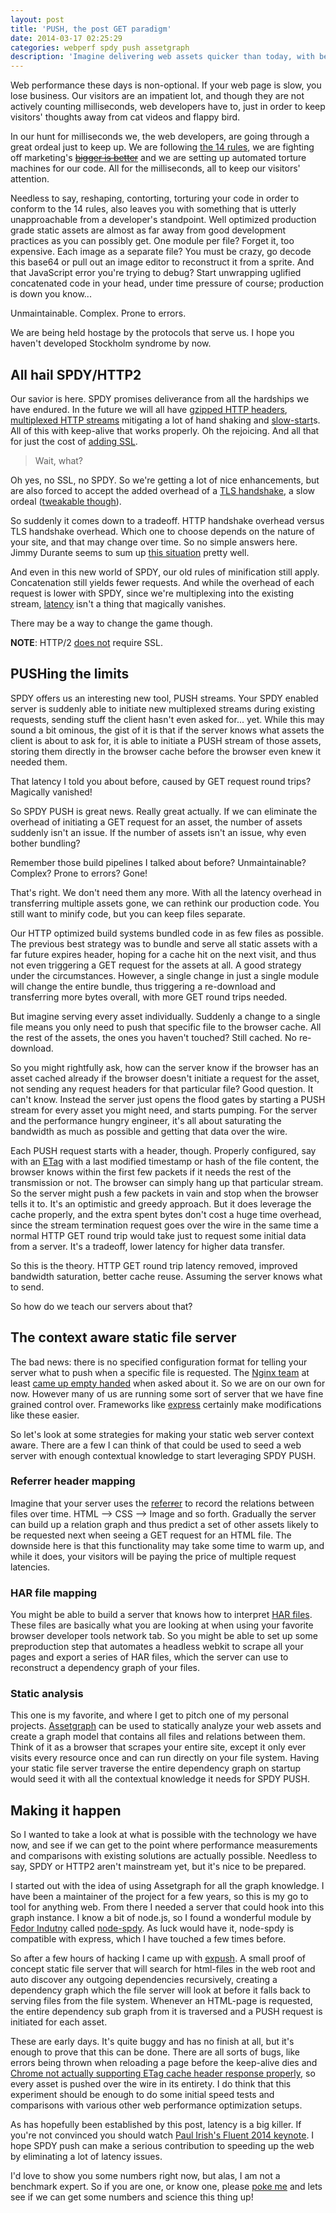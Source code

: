 ```yaml
---
layout: post
title: 'PUSH, the post GET paradigm'
date: 2014-03-17 02:25:29
categories: webperf spdy push assetgraph
description: 'Imagine delivering web assets quicker than today, with better caching and a much simpler build process'
---
```


Web performance these days is non-optional. If your web page is slow, you lose business. Our visitors are an impatient lot, and though they are not actively counting milliseconds, web developers have to, just in order to keep visitors' thoughts away from cat videos and flappy bird.

In our hunt for milliseconds we, the web developers, are going through a great ordeal just to keep up. We are following [the 14 rules](http://stevesouders.com/hpws/rules.php), we are fighting off marketing's [~~bigger is better~~](http://www.milwaukeepolicenews.com/) and we are setting up automated torture machines for our code. All for the milliseconds, all to keep our visitors' attention.

<!--more-->

Needless to say, reshaping, contorting, torturing your code in order to conform to the 14 rules, also leaves you with something that is utterly unapproachable from a developer's standpoint. Well optimized production grade static assets are almost as far away from good development practices as you can possibly get. One module per file? Forget it, too expensive. Each image as a separate file? You must be crazy, go decode this base64 or pull out an image editor to reconstruct it from a sprite. And that JavaScript error you're trying to debug? Start unwrapping uglified concatenated code in your head, under time pressure of course; production is down you know...

Unmaintainable. Complex. Prone to errors.

We are being held hostage by the protocols that serve us. I hope you haven't developed Stockholm syndrome by now.

## All hail SPDY/HTTP2

Our savior is here. SPDY promises deliverance from all the hardships we have endured. In the future we will all have [gzipped HTTP headers](http://www.chromium.org/spdy/spdy-protocol/spdy-protocol-draft3#TOC-2.6.10.1-Compression), [multiplexed HTTP streams](http://www.chromium.org/spdy/spdy-protocol/spdy-protocol-draft3#TOC-4.3-One-Connection-Per-Domain) mitigating a lot of hand shaking and [slow-start](https://en.wikipedia.org/wiki/Slow-start)s. All of this with keep-alive that works properly. Oh the rejoicing. And all that for just the cost of [adding SSL](https://en.wikipedia.org/wiki/SPDY#Design).

> Wait, what?

Oh yes, no SSL, no SPDY. So we're getting a lot of nice enhancements, but are also forced to accept the added overhead of a [TLS handshake](https://en.wikipedia.org/wiki/Transport_Layer_Security#TLS_handshake), a slow ordeal ([tweakable though](https://unhandledexpression.com/2013/01/25/5-easy-tips-to-accelerate-ssl/)).

So suddenly it comes down to a tradeoff. HTTP handshake overhead versus TLS handshake overhead. Which one to choose depends on the nature of your site, and that may change over time. So no simple answers here. Jimmy Durante seems to sum up [this situation](https://www.youtube.com/watch?v=bY-zmJ1VCQI) pretty well.

And even in this new world of SPDY, our old rules of minification still apply. Concatenation still yields fewer requests. And while the overhead of each request is lower with SPDY, since we're multiplexing into the existing stream, [latency](<https://en.wikipedia.org/wiki/Latency_(engineering)#Packet-switched_networks>) isn't a thing that magically vanishes.

There may be a way to change the game though.

**NOTE**: HTTP/2 [does not](http://http2.github.io/http2-spec/#discover-http) require SSL.

## PUSHing the limits

SPDY offers us an interesting new tool, PUSH streams. Your SPDY enabled server is suddenly able to initiate new multiplexed streams during existing requests, sending stuff the client hasn't even asked for... yet. While this may sound a bit ominous, the gist of it is that if the server knows what assets the client is about to ask for, it is able to initiate a PUSH stream of those assets, storing them directly in the browser cache before the browser even knew it needed them.

That latency I told you about before, caused by GET request round trips? Magically vanished!

So SPDY PUSH is great news. Really great actually. If we can eliminate the overhead of initiating a GET request for an asset, the number of assets suddenly isn't an issue. If the number of assets isn't an issue, why even bother bundling?

Remember those build pipelines I talked about before? Unmaintainable? Complex? Prone to errors? Gone!

That's right. We don't need them any more. With all the latency overhead in transferring multiple assets gone, we can rethink our production code. You still want to minify code, but you can keep files separate.

Our HTTP optimized build systems bundled code in as few files as possible. The previous best strategy was to bundle and serve all static assets with a far future expires header, hoping for a cache hit on the next visit, and thus not even triggering a GET request for the assets at all. A good strategy under the circumstances. However, a single change in just a single module will change the entire bundle, thus triggering a re-download and transferring more bytes overall, with more GET round trips needed.

But imagine serving every asset individually. Suddenly a change to a single file means you only need to push that specific file to the browser cache. All the rest of the assets, the ones you haven't touched? Still cached. No re-download.

So you might rightfully ask, how can the server know if the browser has an asset cached already if the browser doesn't initiate a request for the asset, not sending any request headers for that particular file? Good question. It can't know. Instead the server just opens the flood gates by starting a PUSH stream for every asset you might need, and starts pumping. For the server and the performance hungry engineer, it's all about saturating the bandwidth as much as possible and getting that data over the wire.

Each PUSH request starts with a header, though. Properly configured, say with an [ETag](https://en.wikipedia.org/wiki/HTTP_ETag) with a last modified timestamp or hash of the file content, the browser knows within the first few packets if it needs the rest of the transmission or not. The browser can simply hang up that particular stream. So the server might push a few packets in vain and stop when the browser tells it to. It's an optimistic and greedy approach. But it does leverage the cache properly, and the extra spent bytes don't cost a huge time overhead, since the stream termination request goes over the wire in the same time a normal HTTP GET round trip would take just to request some initial data from a server. It's a tradeoff, lower latency for higher data transfer.

So this is the theory. HTTP GET round trip latency removed, improved bandwidth saturation, better cache reuse. Assuming the server knows what to send.

So how do we teach our servers about that?

## The context aware static file server

The bad news: there is no specified configuration format for telling your server what to push when a specific file is requested. The [Nginx team](https://twitter.com/nginxorg) at least [came up empty handed](https://twitter.com/nginxorg/status/436182316042301440) when asked about it. So we are on our own for now. However many of us are running some sort of server that we have fine grained control over. Frameworks like [express](http://expressjs.com/) certainly make modifications like these easier.

So let's look at some strategies for making your static web server context aware. There are a few I can think of that could be used to seed a web server with enough contextual knowledge to start leveraging SPDY PUSH.

### Referrer header mapping

Imagine that your server uses the [refer<strike>r</strike>er](https://en.wikipedia.org/wiki/HTTP_referer) to record the relations between files over time. HTML --&gt; CSS --&gt; Image and so forth. Gradually the server can build up a relation graph and thus predict a set of other assets likely to be requested next when seeing a GET request for an HTML file. The downside here is that this functionality may take some time to warm up, and while it does, your visitors will be paying the price of multiple request latencies.

### HAR file mapping

You might be able to build a server that knows how to interpret [HAR files](https://blog.stackpath.com/glossary/har-file/). These files are basically what you are looking at when using your favorite browser developer tools network tab. So you might be able to set up some preproduction step that automates a headless webkit to scrape all your pages and export a series of HAR files, which the server can use to reconstruct a dependency graph of your files.

### Static analysis

This one is my favorite, and where I get to pitch one of my personal projects. [Assetgraph](https://github.com/assetgraph/assetgraph/) can be used to statically analyze your web assets and create a graph model that contains all files and relations between them. Think of it as a browser that scrapes your entire site, except it only ever visits every resource once and can run directly on your file system. Having your static file server traverse the entire dependency graph on startup would seed it with all the contextual knowledge it needs for SPDY PUSH.

## Making it happen

So I wanted to take a look at what is possible with the technology we have now, and see if we can get to the point where performance measurements and comparisons with existing solutions are actually possible. Needless to say, SPDY or HTTP2 aren't mainstream yet, but it's nice to be prepared.

I started out with the idea of using Assetgraph for all the graph knowledge. I have been a maintainer of the project for a few years, so this is my go to tool for anything web. From there I needed a server that could hook into this graph instance. I know a bit of node.js, so I found a wonderful module by [Fedor Indutny](https://github.com/indutny) called [node-spdy](https://github.com/spdy-http2/node-spdy). As luck would have it, node-spdy is compatible with express, which I have touched a few times before.

So after a few hours of hacking I came up with [expush](https://github.com/Munter/expush). A small proof of concept static file server that will search for html-files in the web root and auto discover any outgoing dependencies recursively, creating a dependency graph which the file server will look at before it falls back to serving files from the file system. Whenever an HTML-page is requested, the entire dependency sub graph from it is traversed and a PUSH request is initiated for each asset.

These are early days. It's quite buggy and has no finish at all, but it's enough to prove that this can be done. There are all sorts of bugs, like errors being thrown when reloading a page before the keep-alive dies and [Chrome not actually supporting ETag cache header response properly](https://groups.google.com/forum/#!msg/spdy-dev/TetVOinB-LM/rODtXlx1KUQJ), so every asset is pushed over the wire in its entirety. I do think that this experiment should be enough to do some initial speed tests and comparisons with various other web performance optimization setups.

As has hopefully been established by this post, latency is a big killer. If you're not convinced you should watch [Paul Irish's Fluent 2014 keynote](https://www.youtube.com/watch?v=R8W_6xWphtw). I hope SPDY push can make a serious contribution to speeding up the web by eliminating a lot of latency issues.

I'd love to show you some numbers right now, but alas, I am not a benchmark expert. So if you are one, or know one, please [poke me](https://twitter.com/_munter_) and lets see if we can get some numbers and science this thing up!
